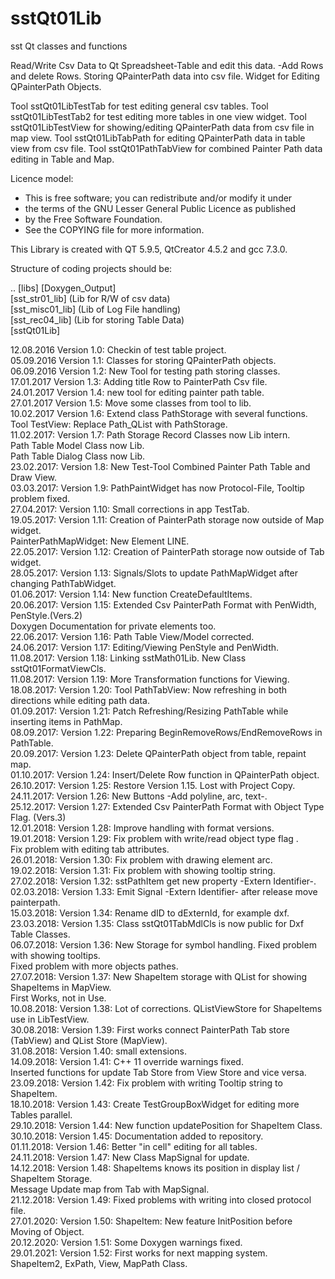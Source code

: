 ﻿# sstQt01Lib
sst Qt classes and functions

Read/Write Csv Data to Qt Spreadsheet-Table and edit this data.
   -Add Rows and delete Rows.
Storing QPainterPath data into csv file.
Widget for Editing QPainterPath Objects.

Tool sstQt01LibTestTab for test editing general csv tables.
Tool sstQt01LibTestTab2 for test editing more tables in one view widget.
Tool sstQt01LibTestView for showing/editing QPainterPath data from csv file in map view.
Tool sstQt01LibTabPath for editing QPainterPath data in table view from csv file.
Tool sstQt01PathTabView for combined Painter Path data editing in Table and Map.

Licence model:
* This is free software; you can redistribute and/or modify it under
* the terms of the GNU Lesser General Public Licence as published
* by the Free Software Foundation.
* See the COPYING file for more information.

This Library is created with QT 5.9.5, QtCreator 4.5.2 and gcc 7.3.0.

Structure of coding projects should be:

.. [libs]
   [Doxygen_Output] <BR>
   [sst_str01_lib] (Lib for R/W of csv data) <BR>
   [sst_misc01_lib] (Lib of Log File handling) <BR>
   [sst_rec04_lib] (Lib for storing Table Data) <BR>
   [sstQt01Lib] <BR>

12.08.2016  Version 1.0: Checkin of test table project. <BR>
05.09.2016  Version 1.1: Classes for storing QPainterPath objects. <BR>
06.09.2016  Version 1.2: New Tool for testing path storing classes. <BR>
17.01.2017  Version 1.3: Adding title Row to PainterPath Csv file. <BR>
24.01.2017  Version 1.4: new tool for editing painter path table. <BR>
27.01.2017  Version 1.5: Move some classes from tool to lib. <BR>
10.02.2017  Version 1.6: Extend class PathStorage with several functions. <BR>
                         Tool TestView: Replace Path_QList with PathStorage. <BR>
11.02.2017: Version 1.7: Path Storage Record Classes now Lib intern. <BR>
                         Path Table Model Class now Lib. <BR>
                         Path Table Dialog Class now Lib. <BR>
23.02.2017: Version 1.8: New Test-Tool Combined Painter Path Table and Draw View. <BR>
03.03.2017: Version 1.9: PathPaintWidget has now Protocol-File, Tooltip problem fixed. <BR>
27.04.2017: Version 1.10: Small corrections in app TestTab. <BR>
19.05.2017: Version 1.11: Creation of PainterPath storage now outside of Map widget. <BR>
                          PainterPathMapWidget: New Element LINE. <BR>
22.05.2017: Version 1.12: Creation of PainterPath storage now outside of Tab widget. <BR>
28.05.2017: Version 1.13: Signals/Slots to update PathMapWidget after changing PathTabWidget.<BR>
01.06.2017: Version 1.14: New function CreateDefaultItems.  <BR>
20.06.2017: Version 1.15: Extended Csv PainterPath Format with PenWidth, PenStyle.(Vers.2) <BR>
                          Doxygen Documentation for private elements too. <BR>
22.06.2017: Version 1.16: Path Table View/Model corrected. <BR>
24.06.2017: Version 1.17: Editing/Viewing PenStyle and PenWidth. <BR>
11.08.2017: Version 1.18: Linking sstMath01Lib. New Class sstQt01FormatViewCls. <BR>
11.08.2017: Version 1.19: More Transformation functions for Viewing. <BR>
18.08.2017: Version 1.20: Tool PathTabView: Now refreshing in both directions while editing path data. <BR>
01.09.2017: Version 1.21: Patch Refreshing/Resizing PathTable while inserting items in PathMap. <BR>
08.09.2017: Version 1.22: Preparing BeginRemoveRows/EndRemoveRows in PathTable. <BR>
20.09.2017: Version 1.23: Delete QPainterPath object from table, repaint map. <BR>
01.10.2017: Version 1.24: Insert/Delete Row function in QPainterPath object. <BR>
26.10.2017: Version 1.25: Restore Version 1.15. Lost with Project Copy. <BR>
24.11.2017: Version 1.26: New Buttons -Add polyline, arc, text-. <BR>
25.12.2017: Version 1.27: Extended Csv PainterPath Format with Object Type Flag. (Vers.3) <BR>
12.01.2018: Version 1.28: Improve handling with format versions. <BR>
19.01.2018: Version 1.29: Fix problem with write/read object type flag . <BR>
                          Fix problem with editing tab attributes. <BR>
26.01.2018: Version 1.30: Fix problem with drawing element arc. <BR>
19.02.2018: Version 1.31: Fix problem with showing tooltip string. <BR>
27.02.2018: Version 1.32: sstPathItem get new property -Extern Identifier-.  <BR>
02.03.2018: Version 1.33: Emit Signal -Extern Identifier- after release move painterpath. <BR>
15.03.2018: Version 1.34: Rename dID to dExternId, for example dxf. <BR>
23.03.2018: Version 1.35: Class sstQt01TabMdlCls is now public for Dxf Table Classes. <BR>
06.07.2018: Version 1.36: New Storage for symbol handling. Fixed problem with showing tooltips. <BR>
                          Fixed problem with more objects pathes. <BR>
27.07.2018: Version 1.37: New ShapeItem storage with QList for showing ShapeItems in MapView. <BR>
                          First Works, not in Use. <BR>
10.08.2018: Version 1.38: Lot of corrections. QListViewStore for ShapeItems use in LibTestView. <BR>
30.08.2018: Version 1.39: First works connect PainterPath Tab store (TabView) and QList Store (MapView). <BR>
31.08.2018: Version 1.40: small extensions. <BR>
14.09.2018: Version 1.41: C++ 11 override warnings fixed. <BR>
                          Inserted functions for update Tab Store from View Store and vice versa. <BR>
23.09.2018: Version 1.42: Fix problem with writing Tooltip string to ShapeItem. <BR>
18.10.2018: Version 1.43: Create TestGroupBoxWidget for editing more Tables parallel. <BR>
29.10.2018: Version 1.44: New function updatePosition for ShapeItem Class. <BR>
30.10.2018: Version 1.45: Documentation added to repository. <BR>
01.11.2018: Version 1.46: Better "in cell" editing for all tables. <BR>
24.11.2018: Version 1.47: New Class MapSignal for update. <BR>
14.12.2018: Version 1.48: ShapeItems knows its position in display list / ShapeItem Storage.<BR>
                          Message Update map from Tab with MapSignal. <BR>
21.12.2018: Version 1.49: Fixed problems with writing into closed protocol file. <BR>
27.01.2020: Version 1.50: ShapeItem: New feature InitPosition before Moving of Object.  <BR>
20.12.2020: Version 1.51: Some Doxygen warnings fixed.  <BR>
29.01.2021: Version 1.52: First works for next mapping system. <BR>
                          ShapeItem2, ExPath, View, MapPath Class. <BR>

